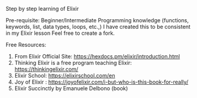 Step by step learning of Elixir

Pre-requisite: Beginner/Intermediate Programming knowledge (functions, keywords, list, data types, loops, etc.,)
I have created this to be consistent in my Elixir lesson
Feel free to create a fork.



Free Resources:
1) From Elixir Official Site: https://hexdocs.pm/elixir/introduction.html
2) Thinking Elixir is a free program teaching Elixir: https://thinkingelixir.com/
3) Elixir School: https://elixirschool.com/en
4) Joy of Elixir : https://joyofelixir.com/i-but-who-is-this-book-for-really/
5) Elixir Succinctly by Emanuele Delbono (book)
   
